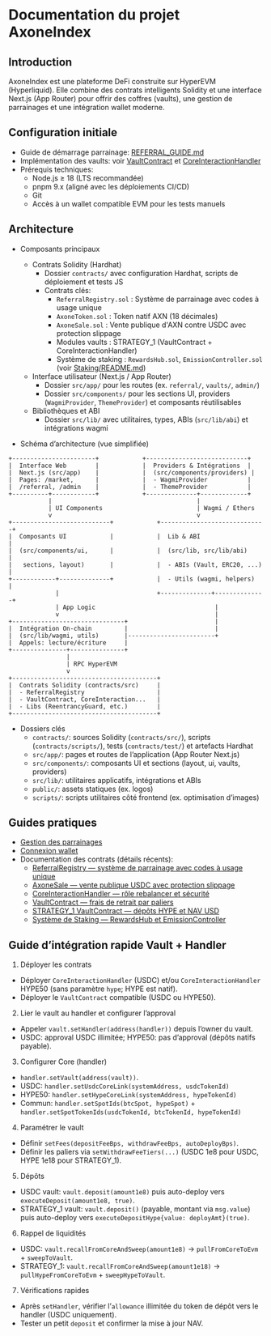 # Documentation du projet AxoneIndex

## Introduction
AxoneIndex est une plateforme DeFi construite sur HyperEVM (Hyperliquid). Elle combine des contrats intelligents Solidity et une interface Next.js (App Router) pour offrir des coffres (vaults), une gestion de parrainages et une intégration wallet moderne.

## Configuration initiale
- Guide de démarrage parrainage: [REFERRAL_GUIDE.md](./REFERRAL_GUIDE.md)
- Implémentation des vaults: voir [VaultContract](./contracts/VaultContract.md) et [CoreInteractionHandler](./contracts/CoreInteractionHandler.md)
- Prérequis techniques:
  - Node.js ≥ 18 (LTS recommandée)
  - pnpm 9.x (aligné avec les déploiements CI/CD)
  - Git
  - Accès à un wallet compatible EVM pour les tests manuels

## Architecture
- Composants principaux
  - Contrats Solidity (Hardhat)
    - Dossier `contracts/` avec configuration Hardhat, scripts de déploiement et tests JS
    - Contrats clés: 
      - `ReferralRegistry.sol` : Système de parrainage avec codes à usage unique
      - `AxoneToken.sol` : Token natif AXN (18 décimales)
      - `AxoneSale.sol` : Vente publique d'AXN contre USDC avec protection slippage
      - Modules vaults : STRATEGY_1 (VaultContract + CoreInteractionHandler)
      - Système de staking : `RewardsHub.sol`, `EmissionController.sol` (voir [Staking/README.md](../contracts/src/Staking/README.md))
  - Interface utilisateur (Next.js / App Router)
    - Dossier `src/app/` pour les routes (ex. `referral/`, `vaults/`, `admin/`)
    - Dossier `src/components/` pour les sections UI, providers (`WagmiProvider`, `ThemeProvider`) et composants réutilisables
  - Bibliothèques et ABI
    - Dossier `src/lib/` avec utilitaires, types, ABIs (`src/lib/abi`) et intégrations wagmi

- Schéma d’architecture (vue simplifiée)
```
+-----------------------+            +----------------------------+
|  Interface Web        |            |  Providers & Intégrations  |
|  Next.js (src/app)    |            |  (src/components/providers) |
|  Pages: /market,      |            |  - WagmiProvider           |
|  /referral, /admin    |            |  - ThemeProvider           |
+----------+------------+            +--------------+-------------+
           |                                        |
           | UI Components                          | Wagmi / Ethers
           v                                        v
+---------------------------+            +-----------------------------+
|  Composants UI            |            |  Lib & ABI                  |
|  (src/components/ui,      |            |  (src/lib, src/lib/abi)     |
|   sections, layout)       |            |  - ABIs (Vault, ERC20, ...) |
+------------+--------------+            |  - Utils (wagmi, helpers)   |
             |                           +--------------+--------------+
             | App Logic                                 |
             v                                           |
+-------------------------------+                        |
|  Intégration On-chain         |                        |
|  (src/lib/wagmi, utils)       |------------------------+
|  Appels: lecture/écriture     |
+---------------+---------------+
                |
                | RPC HyperEVM
                v
+----------------------------------------+
|  Contrats Solidity (contracts/src)     |
|  - ReferralRegistry                    |
|  - VaultContract, CoreInteraction...   |
|  - Libs (ReentrancyGuard, etc.)        |
+----------------------------------------+
```

- Dossiers clés
  - `contracts/`: sources Solidity (`contracts/src/`), scripts (`contracts/scripts/`), tests (`contracts/test/`) et artefacts Hardhat
  - `src/app/`: pages et routes de l’application (App Router Next.js)
  - `src/components/`: composants UI et sections (layout, ui, vaults, providers)
  - `src/lib/`: utilitaires applicatifs, intégrations et ABIs
  - `public/`: assets statiques (ex. logos)
  - `scripts/`: scripts utilitaires côté frontend (ex. optimisation d’images)

## Guides pratiques
- [Gestion des parrainages](./REFERRAL_MANAGEMENT_GUIDE.md)
- [Connexion wallet](./WALLET_CONNECTION_GUIDE.md)
- Documentation des contrats (détails récents):
  - [ReferralRegistry — système de parrainage avec codes à usage unique](./contracts/ReferralRegistry.md)
  - [AxoneSale — vente publique USDC avec protection slippage](./contracts/AxoneSale.md)
  - [CoreInteractionHandler — rôle rebalancer et sécurité](./contracts/CoreInteractionHandler.md)
  - [VaultContract — frais de retrait par paliers](./contracts/VaultContract.md)
  - [STRATEGY_1 VaultContract — dépôts HYPE et NAV USD](./contracts/STRATEGY_1_VaultContract.md)
  - [Système de Staking — RewardsHub et EmissionController](./contracts/StakingSystem.md)

## Guide d’intégration rapide Vault + Handler

1) Déployer les contrats
- Déployer `CoreInteractionHandler` (USDC) et/ou `CoreInteractionHandler` HYPE50 (sans paramètre `hype`; HYPE est natif).
- Déployer le `VaultContract` compatible (USDC ou HYPE50).

2) Lier le vault au handler et configurer l’approval
- Appeler `vault.setHandler(address(handler))` depuis l’owner du vault.
- USDC: approval USDC illimitée; HYPE50: pas d’approval (dépôts natifs payable).

3) Configurer Core (handler)
- `handler.setVault(address(vault))`.
- USDC: `handler.setUsdcCoreLink(systemAddress, usdcTokenId)`
- HYPE50: `handler.setHypeCoreLink(systemAddress, hypeTokenId)`
- Commun: `handler.setSpotIds(btcSpot, hypeSpot)` + `handler.setSpotTokenIds(usdcTokenId, btcTokenId, hypeTokenId)`

4) Paramétrer le vault
- Définir `setFees(depositFeeBps, withdrawFeeBps, autoDeployBps)`.
- Définir les paliers via `setWithdrawFeeTiers(...)` (USDC 1e8 pour USDC, HYPE 1e18 pour STRATEGY_1).

5) Dépôts
- USDC vault: `vault.deposit(amount1e8)` puis auto-deploy vers `executeDeposit(amount1e8, true)`.
- STRATEGY_1 vault: `vault.deposit()` (payable, montant via `msg.value`) puis auto-deploy vers `executeDepositHype{value: deployAmt}(true)`.

6) Rappel de liquidités
- USDC: `vault.recallFromCoreAndSweep(amount1e8)` → `pullFromCoreToEvm` + `sweepToVault`.
- STRATEGY_1: `vault.recallFromCoreAndSweep(amount1e18)` → `pullHypeFromCoreToEvm` + `sweepHypeToVault`.

7) Vérifications rapides
- Après `setHandler`, vérifier l’`allowance` illimitée du token de dépôt vers le handler (USDC uniquement).
- Tester un petit `deposit` et confirmer la mise à jour NAV.
